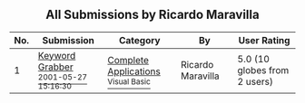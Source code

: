 ﻿<div align="center">

## All Submissions by Ricardo Maravilla

</div>

No.  | Submission | Category | By   | User Rating
---- | ---------- | -------- | ---- | -----------
1 | [Keyword Grabber<br /><sup>2001-05-27 15:16:30</sup>](https://github.com/Planet-Source-Code/ricardo-maravilla-keyword-grabber__1-23507) | [Complete Applications<br /><sup>Visual Basic</sup>](../ByCategory/complete-applications__1-27.md) | Ricardo Maravilla | 5.0 (10 globes from 2 users)
